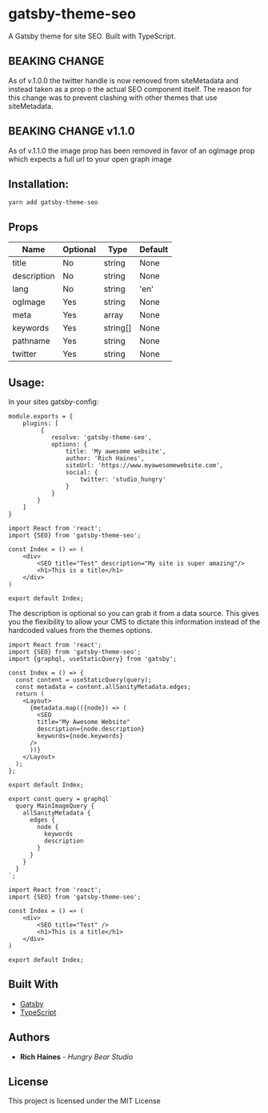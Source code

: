 # gatsby-theme-seo
A Gatsby theme for site SEO. Built with TypeScript.

## BEAKING CHANGE ##

As of v.1.0.0 the twitter handle is now removed from siteMetadata and instead taken as a prop o the actual SEO component itself. The reason for this change was to prevent clashing with other themes that use siteMetadata.

## BEAKING CHANGE v1.1.0 ##

As of v.1.1.0 the image prop has been removed in favor of an ogImage prop which expects a full url to your open graph image 

## Installation: 

```yarn add gatsby-theme-seo```

## Props

| Name          | Optional | Type       | Default |
|---------------|----------|------------|---------|
| title         |   No     | string     | None    |
| description   |   No     | string     | None    |
| lang          |   No     | string     | 'en'    |
| ogImage       |   Yes    | string     | None    |
| meta          |   Yes    | array      | None    |
| keywords      |   Yes    | string[]   | None    |
| pathname      |   Yes    | string     | None    |
| twitter       |   Yes    | string     | None    |


## Usage: 

In your sites gatsby-config: 

```
module.exports = {
    plugins: [
         {
            resolve: 'gatsby-theme-seo', 
            options: {
                title: 'My awesome website',
                author: 'Rich Haines',
                siteUrl: 'https://www.myawesomewebsite.com',
                social: {
                    twitter: 'studio_hungry'
                }
            }
        }
    ]
}
```

```
import React from 'react';
import {SEO} from 'gatsby-theme-seo';

const Index = () => (
    <div>
        <SEO title="Test" description="My site is super amazing"/>
        <h1>This is a title</h1>
    </div>
)

export default Index;
```

The description is optional so you can grab it from a data source. This gives you the flexibility to allow your CMS to dictate this information instead of the hardcoded values from the themes options.

```
import React from 'react';
import {SEO} from 'gatsby-theme-seo';
import {graphql, useStaticQuery} from 'gatsby';

const Index = () => {
  const content = useStaticQuery(query);
  const metadata = content.allSanityMetadata.edges;
  return (
    <Layout>
      {metadata.map(({node}) => (
        <SEO
        title="My Awesome Website"
        description={node.description}
        keywords={node.keywords}
      />
      ))}
    </Layout>
  );
};

export default Index;

export const query = graphql`
  query MainImageQuery {
    allSanityMetadata {
      edges {
        node {
          keywords
          description
        }
      }
    }
  }
`;

```

```
import React from 'react';
import {SEO} from 'gatsby-theme-seo';

const Index = () => (
    <div>
        <SEO title="Test" />
        <h1>This is a title</h1>
    </div>
)

export default Index;
```

## Built With

- [Gatsby](https://www.gatsbyjs.org/)
- [TypeScript](https://www.typescriptlang.org/)

## Authors

- **Rich Haines** - _Hungry Bear Studio_

## License

This project is licensed under the MIT License